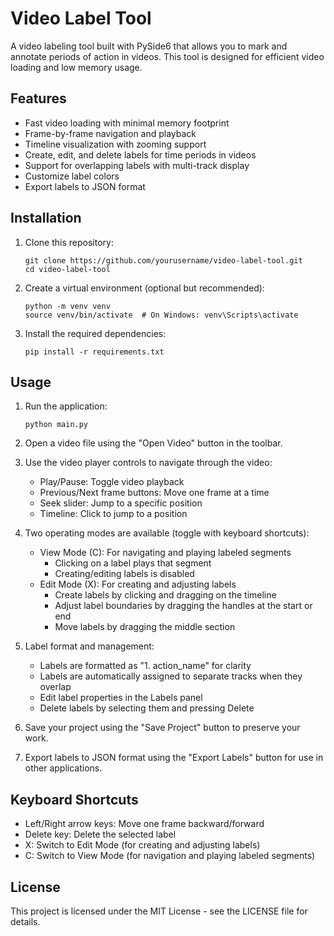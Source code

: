 # Video Label Tool

A video labeling tool built with PySide6 that allows you to mark and annotate periods of action in videos. This tool is designed for efficient video loading and low memory usage.

## Features

- Fast video loading with minimal memory footprint
- Frame-by-frame navigation and playback
- Timeline visualization with zooming support
- Create, edit, and delete labels for time periods in videos
- Support for overlapping labels with multi-track display
- Customize label colors
- Export labels to JSON format

## Installation

1. Clone this repository:
   ```
   git clone https://github.com/yourusername/video-label-tool.git
   cd video-label-tool
   ```

2. Create a virtual environment (optional but recommended):
   ```
   python -m venv venv
   source venv/bin/activate  # On Windows: venv\Scripts\activate
   ```

3. Install the required dependencies:
   ```
   pip install -r requirements.txt
   ```

## Usage

1. Run the application:
   ```
   python main.py
   ```

2. Open a video file using the "Open Video" button in the toolbar.

3. Use the video player controls to navigate through the video:
   - Play/Pause: Toggle video playback
   - Previous/Next frame buttons: Move one frame at a time
   - Seek slider: Jump to a specific position
   - Timeline: Click to jump to a position

4. Two operating modes are available (toggle with keyboard shortcuts):
   - View Mode (C): For navigating and playing labeled segments
     - Clicking on a label plays that segment
     - Creating/editing labels is disabled
   - Edit Mode (X): For creating and adjusting labels
     - Create labels by clicking and dragging on the timeline
     - Adjust label boundaries by dragging the handles at the start or end
     - Move labels by dragging the middle section

5. Label format and management:
   - Labels are formatted as "1. action_name" for clarity
   - Labels are automatically assigned to separate tracks when they overlap
   - Edit label properties in the Labels panel
   - Delete labels by selecting them and pressing Delete

6. Save your project using the "Save Project" button to preserve your work.

7. Export labels to JSON format using the "Export Labels" button for use in other applications.

## Keyboard Shortcuts

- Left/Right arrow keys: Move one frame backward/forward
- Delete key: Delete the selected label
- X: Switch to Edit Mode (for creating and adjusting labels)
- C: Switch to View Mode (for navigation and playing labeled segments)

## License

This project is licensed under the MIT License - see the LICENSE file for details.
